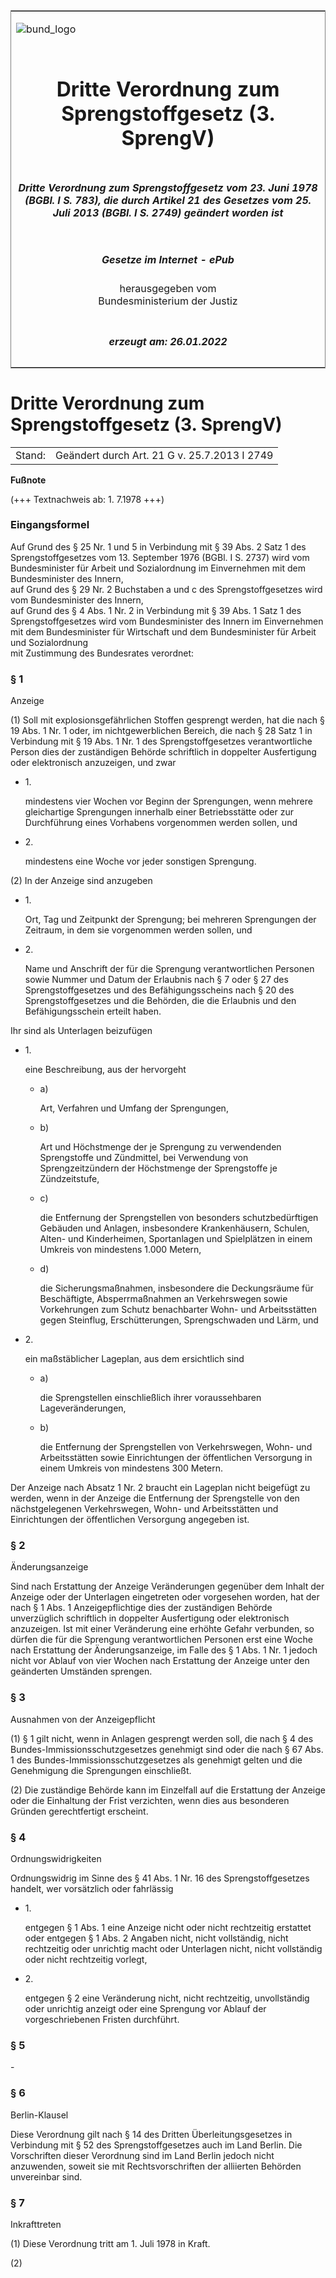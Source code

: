 <span id="DECKBLATT.html"></span>

<table border="0" frame="border" width="100%">

<tr valign="top">

<td align="left">

![bund\_logo](BfJ_2021_Web_de_de.gif)

</td>

<td align="right">

 

</td>

</tr>

<tr align="center" valign="middle">

<td colspan="2">

# Dritte Verordnung zum Sprengstoffgesetz (3. SprengV)

</td>

</tr>

<tr align="center" valign="middle">

<td colspan="2">

##### Dritte Verordnung zum Sprengstoffgesetz vom 23. Juni 1978 (BGBl. I S. 783), die durch Artikel 21 des Gesetzes vom 25. Juli 2013 (BGBl. I S. 2749) geändert worden ist

</td>

</tr>

<tr align="center" valign="middle">

<td colspan="2">

  
  

##### Gesetze im Internet - ePub  
  
herausgegeben vom  
Bundesministerium der Justiz

</td>

</tr>

<tr align="center" valign="bottom">

<td colspan="2">

  
  

##### erzeugt am: 26.01.2022

</td>

</tr>

</table>

<span id="BJNR007830978.html"></span>

# Dritte Verordnung zum Sprengstoffgesetz (3. SprengV)

<div>

<div class="jnhtml">

|        |                                              |
| ------ | -------------------------------------------- |
| Stand: | Geändert durch Art. 21 G v. 25.7.2013 I 2749 |

</div>

</div>

<div>

  
**Fußnote**

<div class="jnhtml">

<div>

<div class="jurAbsatz">

(+++ Textnachweis ab: 1. 7.1978 +++)

</div>

</div>

</div>

</div>

<span id="BJNR007830978BJNE000100326.html"></span>

### Eingangsformel  

<div>

<div class="jnhtml">

<div>

<div class="jurAbsatz">

Auf Grund des § 25 Nr. 1 und 5 in Verbindung mit § 39 Abs. 2 Satz 1 des
Sprengstoffgesetzes vom 13. September 1976 (BGBl. I S. 2737) wird vom
Bundesminister für Arbeit und Sozialordnung im Einvernehmen mit dem
Bundesminister des Innern,  
auf Grund des § 29 Nr. 2 Buchstaben a und c des Sprengstoffgesetzes wird
vom Bundesminister des Innern,  
auf Grund des § 4 Abs. 1 Nr. 2 in Verbindung mit § 39 Abs. 1 Satz 1 des
Sprengstoffgesetzes wird vom Bundesminister des Innern im Einvernehmen
mit dem Bundesminister für Wirtschaft und dem Bundesminister für Arbeit
und Sozialordnung  
mit Zustimmung des Bundesrates verordnet:

</div>

</div>

</div>

</div>

<span id="BJNR007830978BJNE000201301.html"></span>

### § 1  
Anzeige

<div>

<div class="jnhtml">

<div>

<div class="jurAbsatz">

(1) Soll mit explosionsgefährlichen Stoffen gesprengt werden, hat die
nach § 19 Abs. 1 Nr. 1 oder, im nichtgewerblichen Bereich, die nach § 28
Satz 1 in Verbindung mit § 19 Abs. 1 Nr. 1 des Sprengstoffgesetzes
verantwortliche Person dies der zuständigen Behörde schriftlich in
doppelter Ausfertigung oder elektronisch anzuzeigen, und zwar

  - 1\.
    
    <div style="">
    
    mindestens vier Wochen vor Beginn der Sprengungen, wenn mehrere
    gleichartige Sprengungen innerhalb einer Betriebsstätte oder zur
    Durchführung eines Vorhabens vorgenommen werden sollen, und
    
    </div>

  - 2\.
    
    <div style="">
    
    mindestens eine Woche vor jeder sonstigen Sprengung.
    
    </div>

</div>

<div class="jurAbsatz">

(2) In der Anzeige sind anzugeben

  - 1\.
    
    <div style="">
    
    Ort, Tag und Zeitpunkt der Sprengung; bei mehreren Sprengungen der
    Zeitraum, in dem sie vorgenommen werden sollen, und
    
    </div>

  - 2\.
    
    <div style="">
    
    Name und Anschrift der für die Sprengung verantwortlichen Personen
    sowie Nummer und Datum der Erlaubnis nach § 7 oder § 27 des
    Sprengstoffgesetzes und des Befähigungsscheins nach § 20 des
    Sprengstoffgesetzes und die Behörden, die die Erlaubnis und den
    Befähigungsschein erteilt haben.
    
    </div>

Ihr sind als Unterlagen beizufügen

  - 1\.
    
    <div style="">
    
    eine Beschreibung, aus der hervorgeht
    
      - a)
        
        <div style="">
        
        Art, Verfahren und Umfang der Sprengungen,
        
        </div>
    
      - b)
        
        <div style="">
        
        Art und Höchstmenge der je Sprengung zu verwendenden
        Sprengstoffe und Zündmittel, bei Verwendung von
        Sprengzeitzündern der Höchstmenge der Sprengstoffe je
        Zündzeitstufe,
        
        </div>
    
      - c)
        
        <div style="">
        
        die Entfernung der Sprengstellen von besonders schutzbedürftigen
        Gebäuden und Anlagen, insbesondere Krankenhäusern, Schulen,
        Alten- und Kinderheimen, Sportanlagen und Spielplätzen in einem
        Umkreis von mindestens 1.000 Metern,
        
        </div>
    
      - d)
        
        <div style="">
        
        die Sicherungsmaßnahmen, insbesondere die Deckungsräume für
        Beschäftigte, Absperrmaßnahmen an Verkehrswegen sowie
        Vorkehrungen zum Schutz benachbarter Wohn- und Arbeitsstätten
        gegen Steinflug, Erschütterungen, Sprengschwaden und Lärm, und
        
        </div>
    
    </div>

  - 2\.
    
    <div style="">
    
    ein maßstäblicher Lageplan, aus dem ersichtlich sind
    
      - a)
        
        <div style="">
        
        die Sprengstellen einschließlich ihrer voraussehbaren
        Lageveränderungen,
        
        </div>
    
      - b)
        
        <div style="">
        
        die Entfernung der Sprengstellen von Verkehrswegen, Wohn- und
        Arbeitsstätten sowie Einrichtungen der öffentlichen Versorgung
        in einem Umkreis von mindestens 300 Metern.
        
        </div>
    
    </div>

Der Anzeige nach Absatz 1 Nr. 2 braucht ein Lageplan nicht beigefügt zu
werden, wenn in der Anzeige die Entfernung der Sprengstelle von den
nächstgelegenen Verkehrswegen, Wohn- und Arbeitsstätten und
Einrichtungen der öffentlichen Versorgung angegeben ist.

</div>

</div>

</div>

</div>

<span id="BJNR007830978BJNE000301301.html"></span>

### § 2  
Änderungsanzeige

<div>

<div class="jnhtml">

<div>

<div class="jurAbsatz">

Sind nach Erstattung der Anzeige Veränderungen gegenüber dem Inhalt der
Anzeige oder der Unterlagen eingetreten oder vorgesehen worden, hat der
nach § 1 Abs. 1 Anzeigepflichtige dies der zuständigen Behörde
unverzüglich schriftlich in doppelter Ausfertigung oder elektronisch
anzuzeigen. Ist mit einer Veränderung eine erhöhte Gefahr verbunden, so
dürfen die für die Sprengung verantwortlichen Personen erst eine Woche
nach Erstattung der Änderungsanzeige, im Falle des § 1 Abs. 1 Nr. 1
jedoch nicht vor Ablauf von vier Wochen nach Erstattung der Anzeige
unter den geänderten Umständen sprengen.

</div>

</div>

</div>

</div>

<span id="BJNR007830978BJNE000400326.html"></span>

### § 3  
Ausnahmen von der Anzeigepflicht

<div>

<div class="jnhtml">

<div>

<div class="jurAbsatz">

(1) § 1 gilt nicht, wenn in Anlagen gesprengt werden soll, die nach § 4
des Bundes-Immissionsschutzgesetzes genehmigt sind oder die nach § 67
Abs. 1 des Bundes-Immissionsschutzgesetzes als genehmigt gelten und die
Genehmigung die Sprengungen einschließt.

</div>

<div class="jurAbsatz">

(2) Die zuständige Behörde kann im Einzelfall auf die Erstattung der
Anzeige oder die Einhaltung der Frist verzichten, wenn dies aus
besonderen Gründen gerechtfertigt erscheint.

</div>

</div>

</div>

</div>

<span id="BJNR007830978BJNE000500326.html"></span>

### § 4  
Ordnungswidrigkeiten

<div>

<div class="jnhtml">

<div>

<div class="jurAbsatz">

Ordnungswidrig im Sinne des § 41 Abs. 1 Nr. 16 des Sprengstoffgesetzes
handelt, wer vorsätzlich oder fahrlässig

  - 1\.
    
    <div style="">
    
    entgegen § 1 Abs. 1 eine Anzeige nicht oder nicht rechtzeitig
    erstattet oder entgegen § 1 Abs. 2 Angaben nicht, nicht vollständig,
    nicht rechtzeitig oder unrichtig macht oder Unterlagen nicht, nicht
    vollständig oder nicht rechtzeitig vorlegt,
    
    </div>

  - 2\.
    
    <div style="">
    
    entgegen § 2 eine Veränderung nicht, nicht rechtzeitig,
    unvollständig oder unrichtig anzeigt oder eine Sprengung vor Ablauf
    der vorgeschriebenen Fristen durchführt.
    
    </div>

</div>

</div>

</div>

</div>

<span id="BJNR007830978BJNE000600326.html"></span>

### § 5  

<div>

<div class="jnhtml">

<div>

<div class="jurAbsatz">

\-

</div>

</div>

</div>

</div>

<span id="BJNR007830978BJNE000700326.html"></span>

### § 6  
Berlin-Klausel

<div>

<div class="jnhtml">

<div>

<div class="jurAbsatz">

Diese Verordnung gilt nach § 14 des Dritten Überleitungsgesetzes in
Verbindung mit § 52 des Sprengstoffgesetzes auch im Land Berlin. Die
Vorschriften dieser Verordnung sind im Land Berlin jedoch nicht
anzuwenden, soweit sie mit Rechtsvorschriften der alliierten Behörden
unvereinbar sind.

</div>

</div>

</div>

</div>

<span id="BJNR007830978BJNE000800326.html"></span>

### § 7  
Inkrafttreten

<div>

<div class="jnhtml">

<div>

<div class="jurAbsatz">

(1) Diese Verordnung tritt am 1. Juli 1978 in Kraft.

</div>

<div class="jurAbsatz">

(2)

</div>

</div>

</div>

</div>
